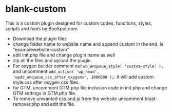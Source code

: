 # blank-custom

This is a custom plugin designed for custom codes, functions, styles, scripts and fonts by BooSpot.com.

- Download the plugin files
- change folder name to website name and append custom in the end. ie "examplewebsite-custom"
- edit init.php file and change plugin name as well
- zip all the files and upload the plugin.
- For oxygen builder comment out `wp_enqueue_style( 'custom-style' );` and uncomment `add_action( 'wp_head', 'wpdd_enqueue_css_after_oxygens', 1000000 );`. it will add custom style.css after oxygen css files.
- for GTM, uncomment GTM.php file inclusion code in init.php and change GTM settings in GTM.php file.
- To remove unwanted css and js from the website uncomment bloat-remover.php and edit the file.
